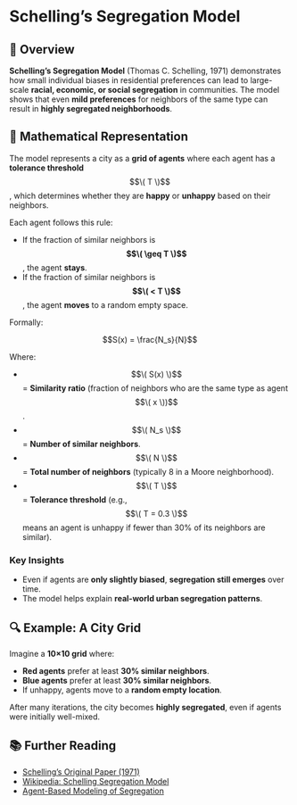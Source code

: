 # Schelling’s Segregation Model

## 📌 Overview
**Schelling’s Segregation Model** (Thomas C. Schelling, 1971) demonstrates how small individual biases in residential preferences can lead to large-scale **racial, economic, or social segregation** in communities. The model shows that even **mild preferences** for neighbors of the same type can result in **highly segregated neighborhoods**.

## 📖 Mathematical Representation
The model represents a city as a **grid of agents** where each agent has a **tolerance threshold** $$\( T \)$$, which determines whether they are **happy** or **unhappy** based on their neighbors.

Each agent follows this rule:
- If the fraction of similar neighbors is **$$\( \geq T \)$$**, the agent **stays**.
- If the fraction of similar neighbors is **$$\( < T \)$$**, the agent **moves** to a random empty space.

Formally:

$$S(x) = \frac{N_s}{N}$$

Where:
- $$\( S(x) \)$$ = **Similarity ratio** (fraction of neighbors who are the same type as agent $$\( x \))$$.
- $$\( N_s \)$$ = **Number of similar neighbors**.
- $$\( N \)$$ = **Total number of neighbors** (typically 8 in a Moore neighborhood).
- $$\( T \)$$ = **Tolerance threshold** (e.g., $$\( T = 0.3 \)$$ means an agent is unhappy if fewer than 30% of its neighbors are similar).

### **Key Insights**
- Even if agents are **only slightly biased**, **segregation still emerges** over time.
- The model helps explain **real-world urban segregation patterns**.

## 🔍 Example: A City Grid
Imagine a **10×10 grid** where:
- **Red agents** prefer at least **30% similar neighbors**.
- **Blue agents** prefer at least **30% similar neighbors**.
- If unhappy, agents move to a **random empty location**.

After many iterations, the city becomes **highly segregated**, even if agents were initially well-mixed.

## 📚 Further Reading
- [Schelling’s Original Paper (1971)](https://www.jstor.org/stable/1823701)
- [Wikipedia: Schelling Segregation Model](https://en.wikipedia.org/wiki/Schelling%27s_model_of_segregation)
- [Agent-Based Modeling of Segregation](https://mitpress.mit.edu/books/growing-artificial-societies)
